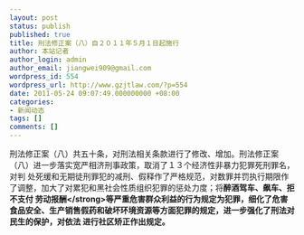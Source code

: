 ```yaml
---
layout: post
status: publish
published: true
title: 刑法修正案（八）自２０１１年５月１日起施行
author: 本站记者
author_login: admin
author_email: jiangwei909@gmail.com
wordpress_id: 554
wordpress_url: http://www.gzjtlaw.com/?p=554
date: 2011-05-24 09:07:49.000000000 +08:00
categories:
- 新闻动态
tags: []
comments: []
---
```

刑法修正案（八）共五十条，对刑法相关条款进行了修改、增加。刑法修正案（八）进一步落实宽严相济刑事政策，取消了１３个经济性非暴力犯罪死刑罪名，对判 处死缓和无期徒刑罪犯的减刑、假释作了严格规范，对数罪并罚执行期限作了调整，加大了对累犯和黑社会性质组织犯罪的惩处力度；将<strong>醉酒驾车、飙车、拒不支付 劳动报酬<&#47;strong>等严重危害群众利益的行为规定为犯罪，细化了危害食品安全、生产销售假药和破坏环境资源等方面犯罪的规定，进一步强化了刑法对民生的保护，对依法 进行社区矫正作出规定。
